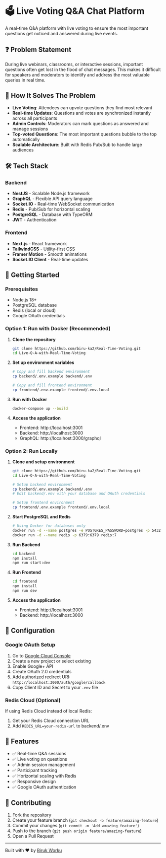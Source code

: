 # 🗳️ Live Voting Q&A Chat Platform

A real-time Q&A platform with live voting to ensure the most important questions get noticed and answered during live events.

## ❓ Problem Statement

During live webinars, classrooms, or interactive sessions, important questions often get lost in the flood of chat messages. This makes it difficult for speakers and moderators to identify and address the most valuable queries in real time.

## 🎯 How It Solves The Problem

- **Live Voting**: Attendees can upvote questions they find most relevant
- **Real-time Updates**: Questions and votes are synchronized instantly across all participants
- **Admin Controls**: Moderators can mark questions as answered and manage sessions
- **Top-voted Questions**: The most important questions bubble to the top automatically
- **Scalable Architecture**: Built with Redis Pub/Sub to handle large audiences

## 🛠️ Tech Stack

### Backend
- **NestJS** - Scalable Node.js framework
- **GraphQL** - Flexible API query language
- **Socket.IO** - Real-time WebSocket communication
- **Redis** - Pub/Sub for horizontal scaling
- **PostgreSQL** - Database with TypeORM
- **JWT** - Authentication

### Frontend
- **Next.js** - React framework
- **TailwindCSS** - Utility-first CSS
- **Framer Motion** - Smooth animations
- **Socket.IO Client** - Real-time updates

## 🚀 Getting Started

### Prerequisites
- Node.js 18+ 
- PostgreSQL database
- Redis (local or cloud)
- Google OAuth credentials

### Option 1: Run with Docker (Recommended)

1. **Clone the repository**
   ```bash
   git clone https://github.com/biru-ka2/Real-Time-Voting.git
   cd Live-Q-A-with-Real-Time-Voting
   ```

2. **Set up environment variables**
   ```bash
   # Copy and fill backend environment
   cp backend/.env.example backend/.env
   
   # Copy and fill frontend environment  
   cp frontend/.env.example frontend/.env.local
   ```

3. **Run with Docker**
   ```bash
   docker-compose up --build
   ```

4. **Access the application**
   - Frontend: http://localhost:3001
   - Backend: http://localhost:3000
   - GraphQL: http://localhost:3000/graphql

### Option 2: Run Locally

1. **Clone and setup environment**
   ```bash
   git clone https://github.com/biru-ka2/Real-Time-Voting.git
   cd Live-Q-A-with-Real-Time-Voting
   
   # Setup backend environment
   cp backend/.env.example backend/.env
   # Edit backend/.env with your database and OAuth credentials
   
   # Setup frontend environment  
   cp frontend/.env.example frontend/.env.local
   ```

2. **Start PostgreSQL and Redis**
   ```bash
   # Using Docker for databases only
   docker run -d --name postgres -e POSTGRES_PASSWORD=postgres -p 5432:5432 postgres:15
   docker run -d --name redis -p 6379:6379 redis:7
   ```

3. **Run Backend**
   ```bash
   cd backend
   npm install
   npm run start:dev
   ```

4. **Run Frontend**
   ```bash
   cd frontend
   npm install
   npm run dev
   ```

5. **Access the application**
   - Frontend: http://localhost:3001
   - Backend: http://localhost:3000

## 🔧 Configuration

### Google OAuth Setup
1. Go to [Google Cloud Console](https://console.cloud.google.com/)
2. Create a new project or select existing
3. Enable Google+ API
4. Create OAuth 2.0 credentials
5. Add authorized redirect URI: `http://localhost:3000/auth/google/callback`
6. Copy Client ID and Secret to your `.env` file

### Redis Cloud (Optional)
If using Redis Cloud instead of local Redis:
1. Get your Redis Cloud connection URL
2. Add `REDIS_URL=your-redis-url` to backend/.env

## 📱 Features

- ✅ Real-time Q&A sessions
- ✅ Live voting on questions
- ✅ Admin session management
- ✅ Participant tracking
- ✅ Horizontal scaling with Redis
- ✅ Responsive design
- ✅ Google OAuth authentication

## 🤝 Contributing

1. Fork the repository
2. Create your feature branch (`git checkout -b feature/amazing-feature`)
3. Commit your changes (`git commit -m 'Add amazing feature'`)
4. Push to the branch (`git push origin feature/amazing-feature`)
5. Open a Pull Request

---

Built with ❤️ by [Biruk Worku](https://github.com/biru-ka2/Real-Time-Voting.git)
